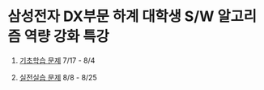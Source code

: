 # 삼성전자 DX부문 하계 대학생 S/W 알고리즘 역량 강화 특강

1. [기초학습 문제](https://swexpertacademy.com/main/code/codeBattle/battleDetail.do?categoryId=AYkfitEKLNADFASe&battleMainPageIndex=2) 7/17 - 8/4

2. [실전실습 문제](https://swexpertacademy.com/main/code/codeBattle/battleDetail.do?categoryId=AYnNxXRK404DFARi&battleMainPageIndex=1) 8/8 - 8/25
